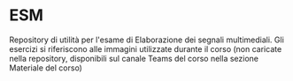# ESM

Repository di utilità per l'esame di Elaborazione dei segnali multimediali. Gli esercizi si riferiscono alle immagini utilizzate durante il corso (non caricate nella repository, disponibili sul canale Teams del corso nella sezione Materiale del corso)

